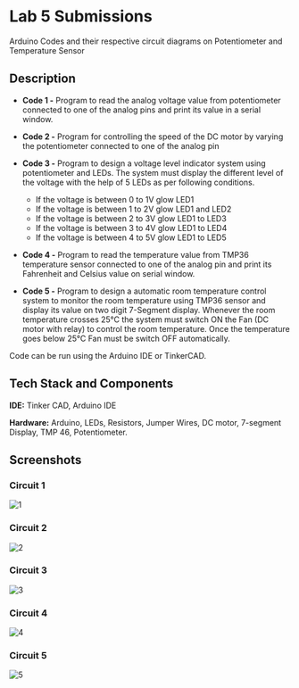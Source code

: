 
# Lab 5 Submissions

Arduino Codes and their respective circuit diagrams on Potentiometer and Temperature Sensor


## Description

- **Code 1 -** Program to read the analog voltage value from potentiometer connected to one of the analog pins and print its value in a serial window.

- **Code 2 -** Program for controlling the speed of the DC motor by varying the potentiometer connected to one of the analog pin


- **Code 3 -** Program to design a voltage level indicator system using potentiometer and LEDs. The system must display the different level of the voltage with the help of 5 LEDs as per following conditions.
  - If the voltage is between 0 to 1V glow LED1
  - If the voltage is between 1 to 2V glow LED1 and LED2
  - If the voltage is between 2 to 3V glow LED1 to LED3
  - If the voltage is between 3 to 4V glow LED1 to LED4
  - If the voltage is between 4 to 5V glow LED1 to LED5


- **Code 4 -** Program to read the temperature value from TMP36 temperature sensor connected to one of the analog pin and print its Fahrenheit and Celsius value on serial window.


- **Code 5 -** Program to design a automatic room temperature control system to monitor the room temperature using TMP36 sensor and display its value on two digit 7-Segment display. Whenever the room temperature crosses 25°C the system must switch ON the Fan (DC motor with relay) to control the room temperature. Once the temperature goes below 25°C Fan must be switch OFF automatically.


Code can be run using the Arduino IDE or TinkerCAD.
    
## Tech Stack and Components

**IDE:** Tinker CAD, Arduino IDE

**Hardware:** Arduino, LEDs, Resistors, Jumper Wires, DC motor, 7-segment Display, TMP 46, Potentiometer.

  
## Screenshots

### Circuit 1
![1](https://user-images.githubusercontent.com/42286904/134762053-1cc0ee1c-1bcf-44bf-90ab-2f09e8a3b5f9.png)

### Circuit 2
![2](https://user-images.githubusercontent.com/42286904/134762070-e21108d7-c186-46ac-83d0-7cc6d4bac6a4.png)

### Circuit 3
![3](https://user-images.githubusercontent.com/42286904/134762110-0bc34f36-aa5f-462f-a6f7-f63955abf41f.png)

### Circuit 4
![4](https://user-images.githubusercontent.com/42286904/134762133-e3de8c72-7f98-4525-84eb-113e61384ec9.png)

### Circuit 5
![5](https://user-images.githubusercontent.com/42286904/134762162-10aaca5e-bcd4-412f-bc02-de994841d9e8.png)
